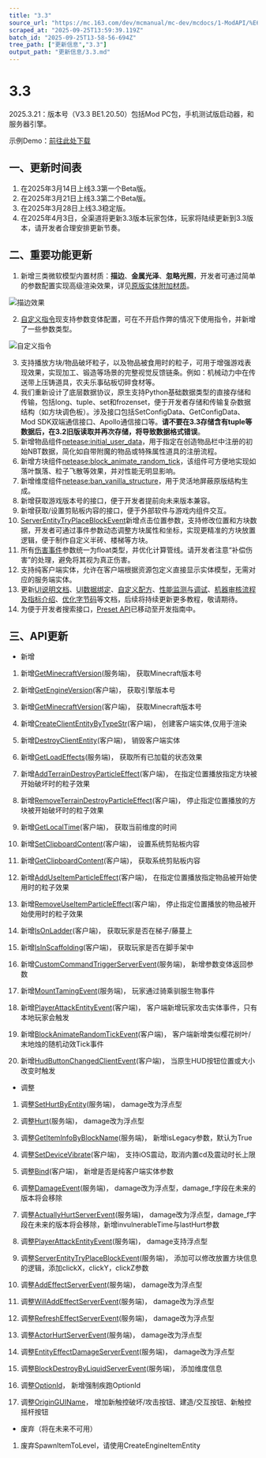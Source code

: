 ```yaml
---
title: "3.3"
source_url: "https://mc.163.com/dev/mcmanual/mc-dev/mcdocs/1-ModAPI/%E6%9B%B4%E6%96%B0%E4%BF%A1%E6%81%AF/3.3.html"
scraped_at: "2025-09-25T13:59:39.119Z"
batch_id: "2025-09-25T13-58-56-694Z"
tree_path: ["更新信息","3.3"]
output_path: "更新信息/3.3.md"
---
```


#  3.3

2025.3.21：版本号（V3.3 BE1.20.50）包括Mod PC包，手机测试版启动器，和服务器引擎。

示例Demo：[前往此处下载](https://mc.163.com/dev/mcmanual/mc-dev/mcguide/20-玩法开发/13-模组SDK编程/60-Demo示例.html)

##  一、更新时间表

1.  在2025年3月14日上线3.3第一个Beta版。
2.  在2025年3月21日上线3.3第二个Beta版。
3.  在2025年3月28日上线3.3稳定版。
4.  在2025年4月3日，全渠道将更新3.3版本玩家包体，玩家将陆续更新到3.3版本，请开发者合理安排更新节奏。

##  二、重要功能更新

1.  新增三类微软模型内置材质：**描边**、**金属光泽**、**忽略光照**，开发者可通过简单的参数配置实现高级渲染效果，详见[原版实体附加材质](https://mc.163.com/dev/mcmanual/mc-dev/mcguide/16-美术/7-材质与着色器/2-内置材质清单.html#原版实体附加材质)。

![描边效果](https://mc.163.com/dev/mcmanual/mc-dev/assets/img/netease_outline.562caf90.png)

2.  [自定义指令](https://mc.163.com/dev/mcmanual/mc-dev/mcguide/20-玩法开发/15-自定义游戏内容/9-自定义指令.html)现支持参数变体配置，可在不开启作弊的情况下使用指令，并新增了一些参数类型。

![自定义指令](https://mc.163.com/dev/mcmanual/mc-dev/assets/img/custom_command.c278a977.png)

3.  支持播放方块/物品破坏粒子，以及物品被食用时的粒子，可用于增强游戏表现效果，实现加工、锻造等场景的完整视觉反馈链条。例如：机械动力中在传送带上压铸道具，农夫乐事砧板切碎食材等。
4.  我们重新设计了底层数据协议，原生支持Python基础数据类型的直接存储和传输，包括long、tuple、set和frozenset，便于开发者存储和传输复杂数据结构（如方块调色板）。涉及接口包括SetConfigData、GetConfigData、Mod SDK双端通信接口、Apollo通信接口等。**请不要在3.3存储含有tuple等数据后，在3.2旧版读取并再次存储，将导致数据格式错误**。
5.  新增物品组件[netease:initial\_user\_data](https://mc.163.com/dev/mcmanual/mc-dev/mcguide/20-玩法开发/15-自定义游戏内容/1-自定义物品/1-自定义基础物品.html#netease-initial-user-data)，用于指定在创造物品栏中注册的初始NBT数据，简化如自带附魔的物品或特殊属性道具的注册流程。
6.  新增方块组件[netease:block\_animate\_random\_tick](https://mc.163.com/dev/mcmanual/mc-dev/mcguide/20-玩法开发/15-自定义游戏内容/2-自定义方块/1-JSON组件.html#netease-block-animate-random-tick)，该组件可方便地实现如落叶飘落、粒子飞散等效果，并对性能无明显影响。
7.  新增维度组件[netease:ban\_vanilla\_structure](https://mc.163.com/dev/mcmanual/mc-dev/mcguide/20-玩法开发/15-自定义游戏内容/4-自定义维度/1-自定义维度.html#维度配置)，用于灵活地屏蔽原版结构生成。
8.  新增获取游戏版本号的接口，便于开发者提前向未来版本兼容。
9.  新增获取/设置剪贴板内容的接口，便于外部软件与游戏内组件交互。
10.  [ServerEntityTryPlaceBlockEvent](/事件/方块#serverentitytryplaceblockevent)新增点击位置参数，支持修改位置和方块数据，开发者可通过事件参数动态调整方块属性和坐标，实现更精准的方块放置逻辑，便于制作自定义半砖、楼梯等方块。
11.  所有[伤害事件](/事件/实体#actuallyhurtserverevent)参数统一为float类型，并优化计算管线。请开发者注意“补偿伤害”的处理，避免将其视为真正伤害。
12.  支持纯客户端实体，允许在客户端根据资源包定义直接显示实体模型，无需对应的服务端实体。
13.  更新[UI说明文档](https://mc.163.com/dev/mcmanual/mc-dev/mcguide/18-界面与交互/30-UI说明文档.html)、[UI数据绑定](https://mc.163.com/dev/mcmanual/mc-dev/mcguide/18-界面与交互/70-UI数据绑定.html)、[自定义配方](https://mc.163.com/dev/mcmanual/mc-dev/mcguide/20-玩法开发/15-自定义游戏内容/5-自定义配方.html)、[性能监测与调试](https://mc.163.com/dev/mcmanual/mc-dev/mcguide/30-测试/5-性能监测与调试工具.html)、[机器审核流程及指标介绍](https://mc.163.com/dev/mcmanual/mc-dev/mcguide/36-审核与下架/课程03-机器审核流程及指标介绍.html)、[优化字节码](https://mc.163.com/dev/mcmanual/mc-dev/mcguide/20-玩法开发/18-性能优化/代码优化.html#优化字节码)等文档，后续将持续更新更多教程，敬请期待。
14.  为便于开发者搜索接口，[Preset API](https://mc.163.com/dev/mcmanual/mc-dev/mcguide/20-玩法开发/14-预设玩法编程/13-PresetAPI/更新信息/2.4.0.html)已移动至开发指南中。

##  三、API更新

*   新增

1.  新增[GetMinecraftVersion](/接口/通用/本地设备#getminecraftversion)(服务端)， 获取Minecraft版本号
    
2.  新增[GetEngineVersion](/接口/通用/本地设备#getengineversion)(客户端)， 获取引擎版本号
    
3.  新增[GetMinecraftVersion](/接口/通用/本地设备#getminecraftversion)(客户端)， 获取Minecraft版本号
    
4.  新增[CreateClientEntityByTypeStr](/接口/世界/实体管理#createcliententitybytypestr)(客户端)， 创建客户端实体,仅用于渲染
    
5.  新增[DestroyClientEntity](/接口/世界/实体管理#destroycliententity)(客户端)， 销毁客户端实体
    
6.  新增[GetLoadEffects](/接口/实体/状态效果#getloadeffects)(服务端)， 获取所有已加载的状态效果
    
7.  新增[AddTerrainDestroyParticleEffect](/接口/世界/渲染#addterraindestroyparticleeffect)(客户端)， 在指定位置播放指定方块被开始破坏时的粒子效果
    
8.  新增[RemoveTerrainDestroyParticleEffect](/接口/世界/渲染#removeterraindestroyparticleeffect)(客户端)， 停止指定位置播放的方块被开始破坏时的粒子效果
    
9.  新增[GetLocalTime](/接口/世界/时间#getlocaltime)(客户端)， 获取当前维度的时间
    
10.  新增[SetClipboardContent](/接口/通用/工具#setclipboardcontent)(客户端)， 设置系统剪贴板内容
     
11.  新增[GetClipboardContent](/接口/通用/工具#getclipboardcontent)(客户端)， 获取系统剪贴板内容
     
12.  新增[AddUseItemParticleEffect](/接口/世界/渲染#adduseitemparticleeffect)(客户端)， 在指定位置播放指定物品被开始使用时的粒子效果
     
13.  新增[RemoveUseItemParticleEffect](/接口/世界/渲染#removeuseitemparticleeffect)(客户端)， 停止指定位置播放的物品被开始使用时的粒子效果
     
14.  新增[IsOnLadder](/接口/玩家/行为#isonladder)(客户端)， 获取玩家是否在梯子/藤蔓上
     
15.  新增[IsInScaffolding](/接口/玩家/行为#isinscaffolding)(客户端)， 获取玩家是否在脚手架中
     
16.  新增[CustomCommandTriggerServerEvent](/事件/世界#customcommandtriggerserverevent)(服务端)， 新增参数变体返回参数
     
17.  新增[MountTamingEvent](/事件/玩家#mounttamingevent)(服务端)， 玩家通过骑乘驯服生物事件
     
18.  新增[PlayerAttackEntityEvent](/事件/玩家#playerattackentityevent)(客户端)， 客户端新增玩家攻击实体事件，只有本地玩家会触发
     
19.  新增[BlockAnimateRandomTickEvent](/事件/方块#blockanimaterandomtickevent)(客户端)， 客户端新增类似樱花树叶/末地烛的随机动效Tick事件
     
20.  新增[HudButtonChangedClientEvent](/事件/UI#hudbuttonchangedclientevent)(客户端)， 当原生HUD按钮位置或大小改变时触发
     

*   调整

1.  调整[SetHurtByEntity](https://mc.163.com/dev/mcmanual/mc-dev/mcdocs/1-ModAPI/)(服务端)， damage改为浮点型
    
2.  调整[Hurt](/接口/实体/行为#hurt)(服务端)， damage改为浮点型
    
3.  调整[GetItemInfoByBlockName](/接口/物品#getiteminfobyblockname)(服务端)， 新增isLegacy参数，默认为True
    
4.  调整[SetDeviceVibrate](/接口/控制#setdevicevibrate)(客户端)， 支持iOS震动，取消内置cd及震动时长上限
    
5.  调整[Bind](/接口/特效/粒子#bind)(客户端)， 新增是否是纯客户端实体参数
    
6.  调整[DamageEvent](/事件/实体#damageevent)(服务端)， damage改为浮点型，damage\_f字段在未来的版本将会移除
    
7.  调整[ActuallyHurtServerEvent](/事件/实体#actuallyhurtserverevent)(服务端)， damage改为浮点型，damage\_f字段在未来的版本将会移除，新增invulnerableTime与lastHurt参数
    
8.  调整[PlayerAttackEntityEvent](/事件/玩家#playerattackentityevent)(服务端)， damage支持浮点型
    
9.  调整[ServerEntityTryPlaceBlockEvent](/事件/方块#serverentitytryplaceblockevent)(服务端)， 添加可以修改放置方块信息的逻辑，添加clickX，clickY，clickZ参数
    
10.  调整[AddEffectServerEvent](/事件/实体#addeffectserverevent)(服务端)， damage改为浮点型
     
11.  调整[WillAddEffectServerEvent](/事件/实体#willaddeffectserverevent)(服务端)， damage改为浮点型
     
12.  调整[RefreshEffectServerEvent](/事件/实体#refresheffectserverevent)(服务端)， damage改为浮点型
     
13.  调整[ActorHurtServerEvent](/事件/实体#actorhurtserverevent)(服务端)， damage改为浮点型
     
14.  调整[EntityEffectDamageServerEvent](/事件/实体#entityeffectdamageserverevent)(服务端)， damage改为浮点型
     
15.  调整[BlockDestroyByLiquidServerEvent](/事件/方块#blockdestroybyliquidserverevent)(服务端)， 添加维度信息
     
16.  调整[OptionId](/枚举值/OptionId)， 新增强制疾跑OptionId
     
17.  调整[OriginGUIName](/枚举值/OriginGUIName)， 增加新触控破坏/攻击按钮、建造/交互按钮、新触控摇杆按钮
     

*   废弃（将在未来不可用）

1.  废弃SpawnItemToLevel，请使用CreateEngineItemEntity